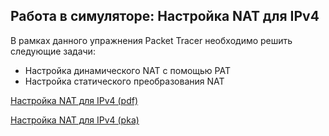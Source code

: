 <!-- 6.8.1 -->
## Работа в симуляторе: Настройка NAT для IPv4

В рамках данного упражнения Packet Tracer необходимо решить следующие задачи:

* Настройка динамического NAT с помощью PAT
* Настройка статического преобразования NAT

[Настройка NAT для IPv4 (pdf)](./assets/6.8.1-packet-tracer---configure-nat-for-ipv4_ru-RU.pdf)

[Настройка NAT для IPv4 (pka)](./assets/6.8.1-packet-tracer---configure-nat-for-ipv4_ru-RU.pka)

<!-- 6.8.2 -->
